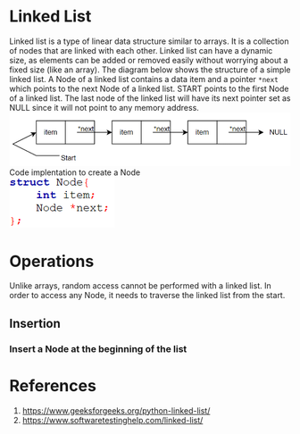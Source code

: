 # Linked List
Linked list is a type of linear data structure similar to arrays. It is a collection of nodes that are linked with each other. Linked list can have a dynamic size, as elements can be added or removed easily without worrying about a fixed size (like an array).
The diagram below shows the structure of a simple linked list. A Node of a linked list contains a data item and a pointer `*next` which points to the next Node of a linked list. START points to the first Node of a linked list. The last node of the linked list will have its next pointer set as NULL since it will not point to any memory address. <br>
![linked_list](images/img1.png?raw=true)<br>
Code implentation to create a Node <br>
![linked_list_code](images/img2.png?raw=true)<br>

# Operations
Unlike arrays, random access cannot be performed with a linked list. In order to access any Node, it needs to traverse the linked list from the start.

## Insertion
### Insert a Node at the beginning of the list


# References
1. https://www.geeksforgeeks.org/python-linked-list/
2. https://www.softwaretestinghelp.com/linked-list/